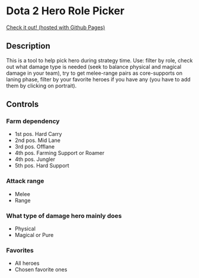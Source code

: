 # Dota 2 Hero Role Picker

[Check it out! (hosted with Github Pages)](https://dmkhomen.github.io/dota2rolepicker/)

## Description
This is a tool to help pick hero during strategy time. Use: filter by role, check out what damage type is needed (seek to balance physical and magical damage in your team), try to get melee-range pairs as core-supports on laning phase, filter by your favorite heroes if you have any (you have to add them by clicking on portrait).

## Controls
### Farm dependency
- 1st pos. Hard Carry 
- 2nd pos. Mid Lane
- 3rd pos. Offlane
- 4th pos. Farming Support or Roamer
- 4th pos. Jungler
- 5th pos. Hard Support

### Attack range
- Melee
- Range

### What type of damage hero mainly does
- Physical
- Magical or Pure

### Favorites
- All heroes
- Chosen favorite ones
